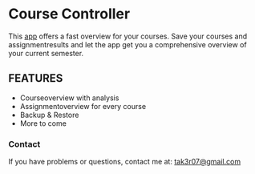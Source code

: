 # **Co**urse **Con**troller

This [app](https://play.google.com/store/apps/details?id=com.tak3r07.unihelper&hl=en) offers a fast overview for your courses.
Save your courses and assignmentresults and let the app get you a comprehensive overview of your current semester.

## FEATURES

- Courseoverview with analysis
- Assignmentoverview for every course
- Backup & Restore
- More to come

### Contact
If you have problems or questions, contact me at: tak3r07@gmail.com